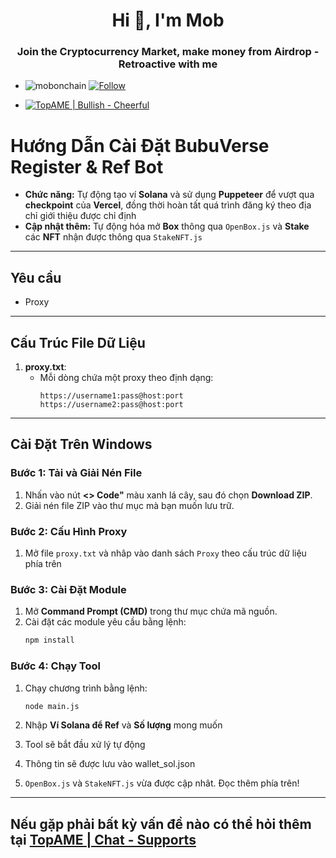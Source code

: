  <h1 align="center">Hi 👋, I'm Mob</h1>
<h3 align="center">Join the Cryptocurrency Market, make money from Airdrop - Retroactive with me</h3>

- <p align="left"> <img src="https://komarev.com/ghpvc/?username=mobonchain&label=Profile%20views&color=0e75b6&style=flat" alt="mobonchain" /> <a href="https://github.com/mobonchain"> <img src="https://img.shields.io/github/followers/mobonchain?label=Follow&style=social" alt="Follow" /> </a> </p>

- [![TopAME | Bullish - Cheerful](https://img.shields.io/badge/TopAME%20|%20Bullish-Cheerful-blue?logo=telegram&style=flat)](https://t.me/xTopAME)

# Hướng Dẫn Cài Đặt BubuVerse Register & Ref Bot
- **Chức năng:** Tự động tạo ví **Solana** và sử dụng **Puppeteer** để vượt qua **checkpoint** của **Vercel**, đồng thời hoàn tất quá trình đăng ký theo địa chỉ giới thiệu được chỉ định
- **Cập nhật thêm:** Tự động hóa mở **Box** thông qua `OpenBox.js` và **Stake** các **NFT** nhận được thông qua `StakeNFT.js`

---

## Yêu cầu
- Proxy

---

## Cấu Trúc File Dữ Liệu

1. **proxy.txt**:
   - Mỗi dòng chứa một proxy theo định dạng:
     ```
     https://username1:pass@host:port
     https://username2:pass@host:port
     ```

---

## Cài Đặt Trên Windows

### Bước 1: Tải và Giải Nén File

1. Nhấn vào nút **<> Code"** màu xanh lá cây, sau đó chọn **Download ZIP**.
2. Giải nén file ZIP vào thư mục mà bạn muốn lưu trữ.

### Bước 2: Cấu Hình Proxy

1. Mở file `proxy.txt` và nhâp vào danh sách `Proxy` theo cấu trúc dữ liệu phía trên

### Bước 3: Cài Đặt Module

1. Mở **Command Prompt (CMD)** trong thư mục chứa mã nguồn.
2. Cài đặt các module yêu cầu bằng lệnh:
   ```bash
   npm install
   ```

### Bước 4: Chạy Tool

1. Chạy chương trình bằng lệnh:
   ```bash
   node main.js
   ```

2. Nhập **Ví Solana để Ref** và **Số lượng** mong muốn
3. Tool sẽ bắt đầu xử lý tự động
4. Thông tin sẽ được lưu vào wallet_sol.json
5. `OpenBox.js` và `StakeNFT.js` vừa được cập nhât. Đọc thêm phía trên!

---

## Nếu gặp phải bất kỳ vấn đề nào có thể hỏi thêm tại **[TopAME | Chat - Supports](https://t.me/yTopAME)**
